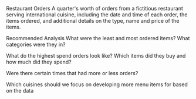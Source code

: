 Restaurant Orders
A quarter's worth of orders from a fictitious restaurant serving international cuisine, including the date and time of each order, the items ordered, and additional details on the type, name and price of the items.

Recommended Analysis
What were the least and most ordered items? What categories were they in?

What do the highest spend orders look like? Which items did they buy and how much did they spend?

Were there certain times that had more or less orders?

Which cuisines should we focus on developing more menu items for based on the data
